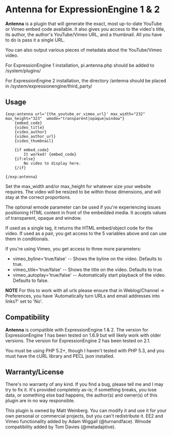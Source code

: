 Antenna for ExpressionEngine 1 & 2
========

**Antenna** is a plugin that will generate the exact, most up-to-date YouTube or Vimeo embed code available. It also gives you access to the video's title, its author, the author's YouTube/Vimeo URL, and a thumbnail. All you have to do is pass it a single URL. 

You can also output various pieces of metadata about the YouTube/Vimeo video.

For ExpressionEngine 1 installation, pi.antenna.php should be added to /system/plugins/

For ExpressionEngine 2 installation, the directory /antenna should be placed in /system/expressionengine/third_party/

Usage
-------

	{exp:antenna url='{the_youtube_or_vimeo_url}' max_width="232" max_height="323"  wmode="transparent|opaque|window"}
	    {embed_code}
	    {video_title}
	    {video_author}
	    {video_author_url}
	    {video_thumbnail}

	    {if embed_code}
	        It worked! {embed_code}
	    {if:else}
	        No video to display here.
	    {/if}

	{/exp:antenna}


Set the max\_width and/or max\_height for whatever size your website requires. The video will be resized to be within those dimensions, and will stay at the correct proportions.

The optional wmode parameter can be used if you're experiencing issues positioning HTML content in front of the embedded media. It accepts values of transparent, opaque and window.

If used as a single tag, it returns the HTML embed/object code for the video. If used as a pair, you get access to the 5 variables above and can use them in conditionals.

If you're using Vimeo, you get access to three more parameters:

- vimeo_byline='true/false' -- Shows the byline on the video. Defaults to true.
- vimeo_title='true/false' -- Shows the title on the video. Defaults to true.
- vimeo_autoplay='true/false' -- Automatically start playback of the video. Defaults to false.

**NOTE** For this to work with all urls please ensure that in Weblog/Channel -> Preferences, you have 'Automatically turn URLs and email addresses into links?' set to 'No'. 

Compatibility
-------

**Antenna** is compatible with ExpressionEngine 1 & 2. The version for ExpressionEngine 1 has been tested on 1.6.9 but will likely work with older versions. The version for ExpressionEngine 2 has been tested on 2.1.

You must be using PHP 5.2+, though I haven't tested with PHP 5.3, and you must have the cURL library and PECL json installed.

Warranty/License
-------

There's no warranty of any kind. If you find a bug, please tell me and I may try to fix it. It's provided completely as-is; if something breaks, you lose data, or something else bad happens, the author(s) and owner(s) of this plugin are in no way responsible.

This plugin is owned by Matt Weinberg. You can modify it and use it for your own personal or commercial projects, but you can't redistribute it. EE2 and Vimeo functionality added by Adam Wiggall (@turnandface). Wmode compatibility added by Tom Davies (@metadaptive).
